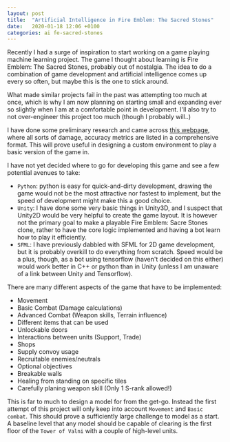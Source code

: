```yaml
---
layout: post
title:  "Artificial Intelligence in Fire Emblem: The Sacred Stones"
date:   2020-01-18 12:06 +0100
categories: ai fe-sacred-stones
---
```

Recently I had a surge of inspiration to start working on a game playing machine learning project. The game I thought about learning is Fire Emblem: The Sacred Stones, probably out of nostalgia. The idea to do a combination of game development and artificial intelligence comes up every so often, but maybe this is the one to stick around.

What made similar projects fail in the past was attempting too much at once, which is why I am now planning on starting small and expanding ever so slightly when I am at a comfortable point in development. I'll also try to not over-engineer this project too much (though I probably will..)

I have done some preliminary research and came across [this webpage][fe-calculations], where all sorts of damage, accuracy metrics are listed in a comprehensive format. This will prove useful in designing a custom environment to play a basic version of the game in.

I have not yet decided where to go for developing this game and see a few potential avenues to take:
- `Python`: python is easy for quick-and-dirty development, drawing the game would not be the most attractive nor fastest to implement, but the speed of development might make this a good choice.
- `Unity`: I have done some very basic things in Unity3D, and I suspect that Unity2D would be very helpful to create the game layout. It is however not the primary goal to make a playable Fire Emblem: Sacre Stones clone, rather to have the core logic implemented and having a bot learn how to play it efficiently.
- `SFML`: I have previously dabbled with SFML for 2D game development, but it is probably overkill to do everything from scratch. Speed would be a plus, though, as a bot using tensorflow (haven't decided on this either) would work better in C++ or python than in Unity (unless I am unaware of a link between Unity and Tensorflow).

There are many different aspects of the game that have to be implemented:
- Movement
- Basic Combat (Damage calculations)
- Advanced Combat (Weapon skills, Terrain influence)
- Different items that can be used
- Unlockable doors
- Interactions between units (Support, Trade)
- Shops
- Supply convoy usage
- Recruitable enemies/neutrals
- Optional objectives
- Breakable walls
- Healing from standing on specific tiles
- Carefully planing weapon skill (Only 1 S-rank allowed!)

This is far to much to design a model for from the get-go. Instead the first attempt of this project will only keep into account `Movement` and `Basic combat`. This should prove a sufficiently large challenge to model as a start. A baseline level that any model should be capable of clearing is the first floor of the `Tower of Valni` with a couple of high-level units.

[fe-calculations]: https://serenesforest.net/the-sacred-stones/miscellaneous/calculations/